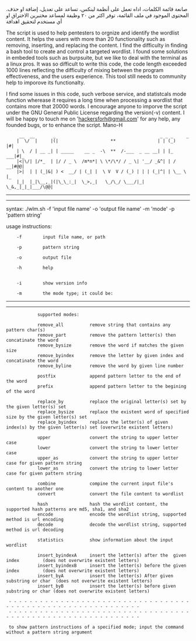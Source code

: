 .صانعة قائمة الكلمات، اداه تعمل على أنظمة لينكس، تساعد على تعديل، إضافة او حذف المحتوى الموجود في ملف القائمة، توفر اكثر من ٢٠ وظيفة لمساعد مختبرين الاختراق او أي مستخدم لتحقيق اهدافة 

The script is used to help pentesters to orgnize and identify the wordlist content. It helps the users with more than 20 functionality such as removing, inserting, and replacing the content. I find the difficulty in finding a bash tool to create and control a targeted wordlist. I found some solutions in embeded tools such as burpsuite, but we like to deal with the terminal as a linux pros. It was so difficult to write this code, the code length exceeded 1000 lines reflecting the difficulty of mixing between the program effectiveness, and the users experience. This tool still needs to community help to imporove its functionalty.

I find some issues in this code, such verbose service, and statistcals mode function wherease it requires a long time when processing a wordlist that contains more that 20000 words. I encourage anyone to imporve the script under the GNU General Public License regarding the version(-v) content. I will be happy to touch me on 'hackersforh@gmail.com' for any help, any founded bugs, or to enhance the script.                                                           Mano-H



         __  __       _                                        _ _ _     _   
        |  \/  |     |(|                    **                | | (_)   |#|  
        | \  / | __ _| | _____    __ _  -\  **  /-___  _ __ __| | |_ ___|#|_ 
        |<|\/| |/*_  | |/ / _ \  /m*n*| \ \*/\*/ / _ \| '__/ _&^| | / __|#@@|   
        |>|  | | (_|&| ) <  __/ | (_| |  \ V  V / (_) | | | (_|^| | \__ \ |_    
        |_|  |_|\__,_|(|\_\_:_|  \_>,_|   \_/\_/ \___/|_|  \_&,_|_|_|___/\@@|   
 


   - - - - - - - - - - - - - - - - - - - - - - - - - - - - - - - - - - - - - - - - - - - - - - - - - - - - - - - - - - - - -
   - - - - - - - - - - - - - - - - - - - - - - - - - - - - - - - - - - - - - - - - - - - - - - - - - - - - - - - - - - - - -                                          
                                                                                                                                                                      
                                                                                                                                                                      
   syntax: ./wlm.sh -f 'input file name' -o 'output file name' -m 'mode' -p 'pattern string'                                                                          
                                                                                                                                                                      
   usage instructions:                                                                                                                                                
                                                                                                                                                                      
        -f        input file name, or path                                                                                                                            
                                                                                                                                                                      
        -p        pattern string                                                                                                                                      
                                                                                                                                                                      
        -o        output file                                                                                                                                         
                                                                                                                                                                      
        -h        help                            
        
                                                                                                                                                                      
        -i        show version info                                                                                                                                                                                                                    
                                                                                                                                                                      
        -m        the mode type; it could be:                                                                                                                         
                                                                                                                                                                      
   - - - - - - - - - - - - - - - - - - - - - - - - - - - - - - - - - - - - - - - - - - - - - - - - - - - - - - - - - - - - -                                          
   - - - - - - - - - - - - - - - - - - - - - - - - - - - - - - - - - - - - - - - - - - - - - - - - - - - - - - - - - - - - -                                          
                                                                                                                                                                      
                supported modes:                                                                                                                                      
                                                                                                                                                                      
                remove_all          remove string that contains any pattern char(s)                                                                                   
                remove_part         remove the pattern letter(s) then concatinate the word                                                                            
                remove_bysize       remove the word if matches the given size                                                                                         
                remove_byindex      remove the letter by given index and concatinate the word                                                                         
                remove_byline       remove the word by given line number                                                                                              
                                                                                                                                                                      
                postfix             append pattern letter to the end of the word                                                                                      
                prefix              append pattern letter to the begining of the word                                                                                 
                                                                                                                                                                      
                replace_by          replace the original letter(s) set by the given letter(s) set                                                                     
                replace_bysize      replace the existent word of specified size by the given letter(s) set                                                            
                replace_byindex     replace the letter(s) of given index(s) by the given letter(s) set (overwrite existent letters)                                   
                                                                                                                                                                      
                upper               convert the string to upper letter case                                                                                           
                lower               convert the string to lower letter case                                                                                           
                upper_as            convert the string to upper letter case for given pattern string                                                                  
                lower_as            convert the string to lower letter case for given pattern string                                                                  
                                                                                                                                                                      
                combine             compine the current input file's content to another one                                                                           
                convert             convert the file content to wordlist                                                                                              
                                                                                                                                                                      
                hash                hash the wordlist content, the supported hash patterns are md5, sha1, and sha2                                                    
                encode              encode the wordlist string, supported method is url encoding                                                                      
                decode              decode the wordlist string, supported method is url decoding                                                                      
                                                                                                                                                                      
                statistics          show information about the input wordlist                                                                                         
                                                                                                                                                                      
                insert_byindexA     insert the letter(s) after the  given index         (does not overwrite existent letters)                                         
                insert_byindexB     insert the letter(s) before the given index         (does not overwrite existent letters)                                         
                insert_byA          insert the letter(s) After given substring or char  (does not overwrite existent letters)                                         
                insert_byB          insert the letter(s) before given substring or char (does not overwrite existent letters)                                         
                                                                                                                                                                      
     - - - - - - - - - - - - - - - - - - - - - - - - - - - - - - - - - - - - - - - - - - - - - - - - - - - - - - - - - - - - -                                        
     - - - - - - - - - - - - - - - - - - - - - - - - - - - - - - - - - - - - - - - - - - - - - - - - - - - - - - - - - - - - -                                        
                                                                                                                                                                      
     to show pattern instructions of a specified mode; input the command without a pattern string argument    

